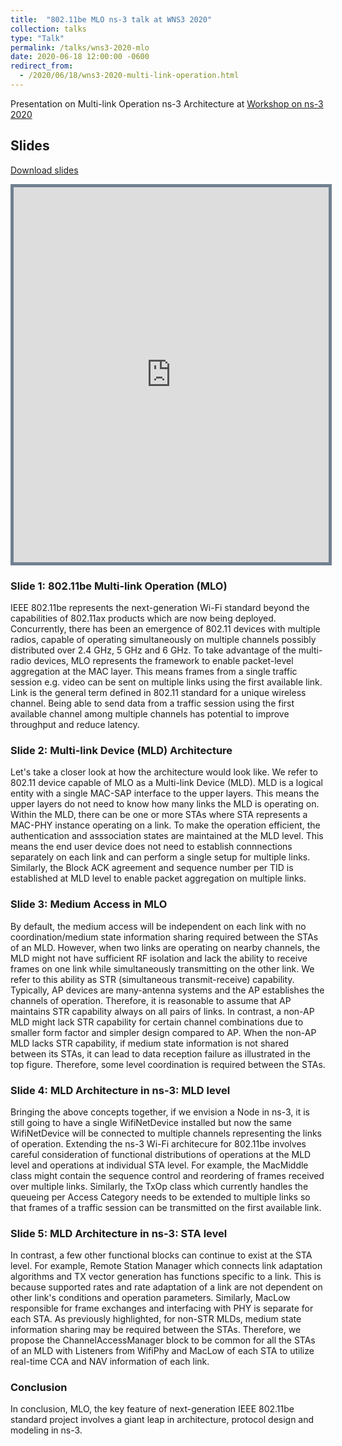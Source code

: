 ```yaml
---
title:  "802.11be MLO ns-3 talk at WNS3 2020"
collection: talks
type: "Talk"
permalink: /talks/wns3-2020-mlo
date: 2020-06-18 12:00:00 -0600
redirect_from: 
  - /2020/06/18/wns3-2020-multi-link-operation.html
---
```

Presentation on Multi-link Operation ns-3 Architecture at [Workshop on ns-3 2020](https://www.nsnam.org/research/wns3/wns3-2020/program/)

## Slides

[Download slides][slides]

<p align = "center">
<iframe src="https://docs.google.com/viewer?url=https://github.com/sharan-naribole/sharan-naribole.github.io/raw/master/files/wns3_2020_mlo_lightning_talk.pdf&embedded=true" width="100%" height="600px" style="border:thick solid #708090 ;">Your browser does not support the PDF embedding. </iframe>
</p>


### Slide 1: 802.11be Multi-link Operation (MLO)

IEEE 802.11be represents the next-generation Wi-Fi standard beyond the capabilities of 802.11ax products which are now being deployed. Concurrently, there has been an emergence of 802.11 devices
with multiple radios, capable of operating simultaneously on multiple channels possibly distributed over 2.4 GHz, 5 GHz and 6 GHz. To take advantage of the
multi-radio devices, MLO represents the framework to enable packet-level aggregation at the MAC layer. This means frames from a single 
traffic session e.g. video can be sent on multiple links using the first available link. Link is the general term defined in 802.11 standard for a unique wireless channel. Being able to send data from a traffic session using the first available channel
among multiple channels has potential to improve throughput and reduce latency.

### Slide 2: Multi-link Device (MLD) Architecture

Let's take a closer look at how the architecture would look like. We refer to 802.11 device capable of MLO as a Multi-link Device (MLD).
MLD is a logical entity with a single MAC-SAP interface to the upper layers. This means the upper layers do not need to know how many links the MLD is operating on.
Within the MLD, there can be one or more STAs where STA represents a MAC-PHY instance operating on a link. To make the operation efficient, the authentication and asssociation 
states are maintained at the MLD level. This means the end user device does not need to establish connnections separately on each link and can perform a single setup for multiple links.
Similarly, the Block ACK agreement and sequence number per TID is established at MLD level to enable packet aggregation on multiple links.

### Slide 3: Medium Access in MLO

By default, the medium access will be independent on each link with no coordination/medium state information sharing required between the STAs of an MLD. However, when two links are operating on nearby channels, the MLD might not have sufficient RF isolation and lack the ability to receive frames on one link while simultaneously transmitting on the other link. We refer to this ability as STR (simultaneous transmit-receive) capability. Typically, AP devices are many-antenna systems and the AP establishes the channels of operation. Therefore, it is reasonable to assume that AP maintains STR capability always on all pairs of links. In contrast, a non-AP MLD might lack STR capability for certain channel combinations due to smaller form factor and simpler design compared to AP. When the non-AP MLD lacks STR capability, if medium state information is not shared between its STAs, it can lead to data reception failure as illustrated in the top figure. Therefore, some level coordination is required between the STAs. 

### Slide 4: MLD Architecture in ns-3: MLD level

Bringing the above concepts together, if we envision a Node in ns-3, it is still going to have a single WifiNetDevice installed but now the same WifiNetDevice will be connected to multiple channels representing the links of operation. Extending the ns-3 Wi-Fi architecure for 802.11be involves careful consideration of functional distributions of operations at the MLD level and operations at individual STA level. For example, the MacMiddle class might contain the sequence control and reordering of frames received over multiple links. Similarly, the TxOp class which currently handles the queueing per Access Category needs to be extended to multiple links so that frames of a traffic session can be transmitted on the first available link.

### Slide 5: MLD Architecture in ns-3: STA level

In contrast, a few other functional blocks can continue to exist at the STA level. For example, Remote Station Manager which connects link adaptation algorithms and TX vector generation has functions specific to a link. This is because supported rates and rate adaptation of a link are not dependent on other link's conditions and operation parameters. Similarly, MacLow responsible for frame exchanges and interfacing with PHY is separate for each STA. As previously highlighted, for non-STR MLDs, medium state information sharing may be required between the STAs. Therefore, we propose the ChannelAccessManager block to be common for all the STAs of an MLD with Listeners from WifiPhy and MacLow of each STA to utilize real-time CCA and NAV information of each link.

### Conclusion

In conclusion, MLO, the key feature of next-generation IEEE 802.11be standard project involves a giant leap in architecture, protocol design and modeling in ns-3.

[slides]: https://github.com/sharan-naribole/sharan-naribole.github.io/raw/master/files/wns3_2020_mlo_lightning_talk.pdf